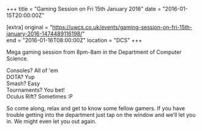 +++
title = "Gaming Session on Fri 15th January 2016"
date = "2016-01-15T20:00:00Z"

[extra]
original = "https://uwcs.co.uk/events/gaming-session-on-fri-15th-january-2016-1474489116198/"    
end = "2016-01-16T08:00:00Z"
location = "DCS"
+++

Mega gaming session from 8pm-8am in the Department of Computer Science.

Consoles? All of 'em  
DOTA? Yup  
Smash? Easy  
Tournaments? You bet\!  
Oculus Rift? Sometimes :P

So come along, relax and get to know some fellow gamers. If you have trouble getting into the department just tap on the window and we’ll let you in. We might even let you out again.

